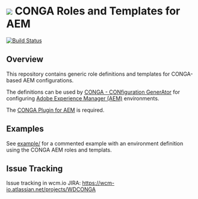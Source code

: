 <img src="http://wcm.io/images/favicon-16@2x.png"/> CONGA Roles and Templates for AEM
======
[![Build Status](https://travis-ci.org/wcm-io-devops/conga-aem-definitions.png?branch=develop)](https://travis-ci.org/wcm-io-devops/conga-aem-definitions)


## Overview

This repository contains generic role definitions and templates for CONGA-based AEM configurations. 

The definitions can be used by [CONGA - CONfiguration GenerAtor][conga] for configuring [Adobe Experience Manager (AEM)][aem] environments.

The [CONGA Plugin for AEM][conga-aem] is required.



## Examples

See [example/](example/) for a commented example with an environment definition using the CONGA AEM roles and templats.



## Issue Tracking

Issue tracking in wcm.io JIRA: https://wcm-io.atlassian.net/projects/WDCONGA



[conga]: https://github.com/wcm-io-devops/wcm-io-devops-conga
[conga-aem]: https://github.com/wcm-io-devops/wcm-io-devops-conga-aem-plugin
[aem]: http://www.adobe.com/de/marketing-cloud/enterprise-content-management.html
